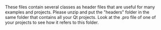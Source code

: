 These files contain several classes as header files that are useful for many examples and projects. Please unzip and put the "headers" folder in the same folder that contains all your Qt projects. Look at the .pro file of one of your projects to see how it refers to this folder.
